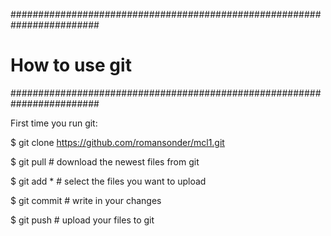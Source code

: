########################################################################
# How to use git
########################################################################

First time you run git:

$ git clone https://github.com/romansonder/mcl1.git

$ git pull			# download the newest files from git


$ git add *			# select the files you want to upload

$ git commit			# write in your changes

$ git push			# upload your files to git
